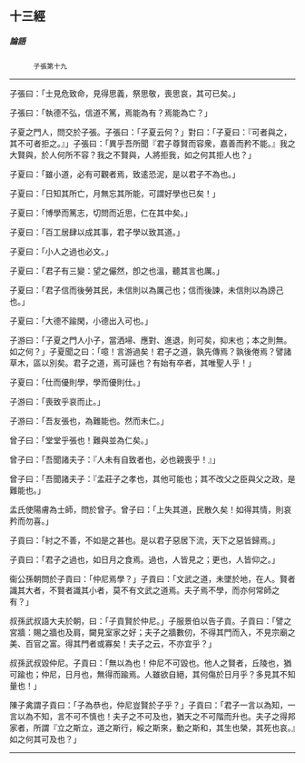 

## 十三經

##### 論語
　　　`子張第十九`

* * *

子張曰：「士見危致命，見得思義，祭思敬，喪思哀，其可已矣。」

子張曰：「執德不弘，信道不篤，焉能為有？焉能為亡？」

子夏之門人，問交於子張。子張曰：「子夏云何？」對曰：「子夏曰：『可者與之，其不可者拒之。』」子張曰：「異乎吾所聞『君子尊賢而容衆，嘉善而矜不能。』我之大賢與，於人何所不容？我之不賢與，人將拒我，如之何其拒人也？」

子夏曰：「雖小道，必有可觀者焉，致逺恐泥，是以君子不為也。」

子夏曰：「日知其所亡，月無忘其所能，可謂好學也已矣！」

子夏曰：「博學而篤志，切問而近思，仁在其中矣。」

子夏曰：「百工居肆以成其事，君子學以致其道。」

子夏曰：「小人之過也必文。」

子夏曰：「君子有三變：望之儼然，卽之也溫，聽其言也厲。」

子夏曰：「君子信而後勞其民，未信則以為厲己也；信而後諫，未信則以為謗己也。」

子夏曰：「大德不踰閑，小德出入可也。」

子游曰：「子夏之門人小子，當洒埽、應對、進退，則可矣，抑末也；本之則無。如之何？」子夏聞之曰：「噫！言游過矣！君子之道，孰先傳焉？孰後倦焉？譬諸草木，區以別矣。君子之道，焉可誣也？有始有卒者，其唯聖人乎！」

子夏曰：「仕而優則學，學而優則仕。」

子游曰：「喪致乎哀而止。」

子游曰：「吾友張也，為難能也。然而未仁。」

曾子曰：「堂堂乎張也！難與並為仁矣。」

曾子曰：「吾聞諸夫子：『人未有自致者也，必也親喪乎！』」

曾子曰：「吾聞諸夫子：『孟莊子之孝也，其他可能也；其不改父之臣與父之政，是難能也。」

孟氏使陽膚為士師，問於曾子。曾子曰：「上失其道，民散久矣！如得其情，則哀矜而勿喜。」

子貢曰：「紂之不善，不如是之甚也。是以君子惡居下流，天下之惡皆歸焉。」

子貢曰：「君子之過也，如日月之食焉。過也，人皆見之；更也，人皆仰之。」

衞公孫朝問於子貢曰：「仲尼焉學？」子貢曰：「文武之道，未墜於地，在人。賢者識其大者，不賢者識其小者，莫不有文武之道焉。夫子焉不學，而亦何常師之有？」

叔孫武叔語大夫於朝，曰：「子貢賢於仲尼。」子服景伯以告子貢。子貢曰：「譬之宮牆：賜之牆也及肩，闚見室家之好；夫子之牆數仞，不得其門而入，不見宗廟之美、百官之富。得其門者或寡矣！夫子之云，不亦宜乎？」

叔孫武叔毀仲尼。子貢曰：「無以為也！仲尼不可毀也。他人之賢者，丘陵也，猶可踰也；仲尼，日月也，無得而踰焉。人雖欲自絕，其何傷於日月乎？多見其不知量也！」

陳子禽謂子貢曰：「子為恭也，仲尼豈賢於子乎？」子貢曰：「君子一言以為知，一言以為不知，言不可不慎也！夫子之不可及也，猶天之不可階而升也。夫子之得邦家者，所謂『立之斯立，道之斯行，綏之斯來，動之斯和，其生也榮，其死也哀。』如之何其可及也？」

* * *

